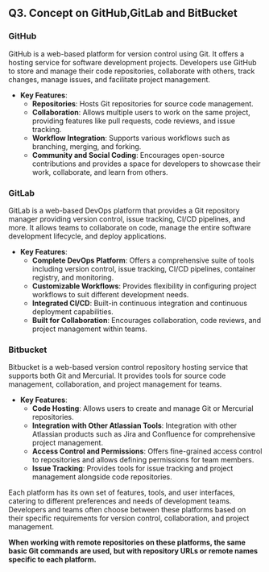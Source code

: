## Q3. Concept on GitHub,GitLab and BitBucket
### GitHub

GitHub is a web-based platform for version control using Git. It offers a hosting service for software development projects. Developers use GitHub to store and manage their code repositories, collaborate with others, track changes, manage issues, and facilitate project management.

- **Key Features**:
  - **Repositories**: Hosts Git repositories for source code management.
  - **Collaboration**: Allows multiple users to work on the same project, providing features like pull requests, code reviews, and issue tracking.
  - **Workflow Integration**: Supports various workflows such as branching, merging, and forking.
  - **Community and Social Coding**: Encourages open-source contributions and provides a space for developers to showcase their work, collaborate, and learn from others.

### GitLab

GitLab is a web-based DevOps platform that provides a Git repository manager providing version control, issue tracking, CI/CD pipelines, and more. It allows teams to collaborate on code, manage the entire software development lifecycle, and deploy applications.

- **Key Features**:
  - **Complete DevOps Platform**: Offers a comprehensive suite of tools including version control, issue tracking, CI/CD pipelines, container registry, and monitoring.
  - **Customizable Workflows**: Provides flexibility in configuring project workflows to suit different development needs.
  - **Integrated CI/CD**: Built-in continuous integration and continuous deployment capabilities.
  - **Built for Collaboration**: Encourages collaboration, code reviews, and project management within teams.

### Bitbucket

 Bitbucket is a web-based version control repository hosting service that supports both Git and Mercurial. It provides tools for source code management, collaboration, and project management for teams.

- **Key Features**:
  - **Code Hosting**: Allows users to create and manage Git or Mercurial repositories.
  - **Integration with Other Atlassian Tools**: Integration with other Atlassian products such as Jira and Confluence for comprehensive project management.
  - **Access Control and Permissions**: Offers fine-grained access control to repositories and allows defining permissions for team members.
  - **Issue Tracking**: Provides tools for issue tracking and project management alongside code repositories.

Each platform has its own set of features, tools, and user interfaces, catering to different preferences and needs of development teams. Developers and teams often choose between these platforms based on their specific requirements for version control, collaboration, and project management.


**When working with remote repositories on these platforms, the same basic Git commands are used, but with repository URLs or remote names specific to each platform.**
